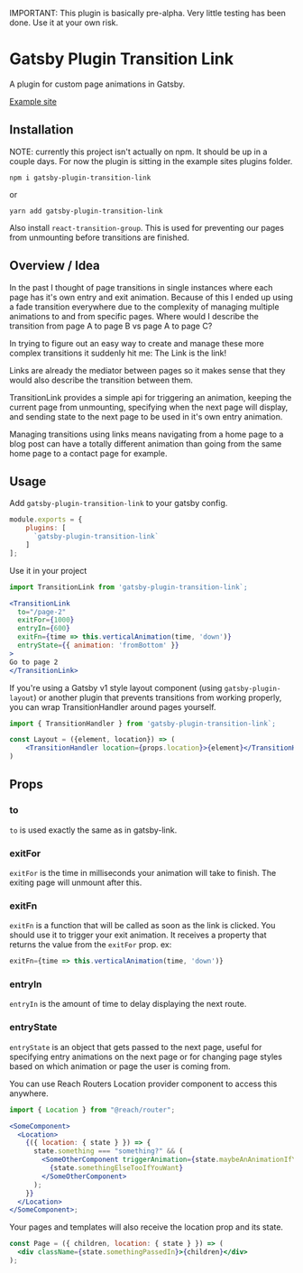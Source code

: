 IMPORTANT: This plugin is basically pre-alpha. Very little testing has been done. Use it at your own risk.

# Gatsby Plugin Transition Link

A plugin for custom page animations in Gatsby.

[Example site](https://gatsby-plugin-transition-link.netlify.com/)

## Installation

NOTE: currently this project isn't actually on npm. It should be up in a couple days. For now the plugin is sitting in the example sites plugins folder.

`npm i gatsby-plugin-transition-link`

or

`yarn add gatsby-plugin-transition-link`

Also install `react-transition-group`. This is used for preventing our pages from unmounting before transitions are finished.

## Overview / Idea

In the past I thought of page transitions in single instances where each page has it's own entry and exit animation. Because of this I ended up using a fade transition everywhere due to the complexity of managing multiple animations to and from specific pages. Where would I describe the transition from page A to page B vs page A to page C?

In trying to figure out an easy way to create and manage these more complex transitions it suddenly hit me: The Link is the link!

Links are already the mediator between pages so it makes sense that they would also describe the transition between them.

TransitionLink provides a simple api for triggering an animation, keeping the current page from unmounting, specifying when the next page will display, and sending state to the next page to be used in it's own entry animation.

Managing transitions using links means navigating from a home page to a blog post can have a totally different animation than going from the same home page to a contact page for example.

## Usage

Add `gatsby-plugin-transition-link` to your gatsby config.

```jsx
module.exports = {
    plugins: [
      `gatsby-plugin-transition-link`
    ]
];
```

Use it in your project

```jsx
import TransitionLink from 'gatsby-plugin-transition-link`;

<TransitionLink
  to="/page-2"
  exitFor={1000}
  entryIn={600}
  exitFn={time => this.verticalAnimation(time, 'down')}
  entryState={{ animation: 'fromBottom' }}
>
Go to page 2
</TransitionLink>
```

If you're using a Gatsby v1 style layout component (using `gatsby-plugin-layout`) or another plugin that prevents transitions from working properly, you can wrap TransitionHandler around pages yourself.

```jsx
import { TransitionHandler } from 'gatsby-plugin-transition-link`;

const Layout = ({element, location}) => (
    <TransitionHandler location={props.location}>{element}</TransitionHandler>
)
```

## Props

### to

`to` is used exactly the same as in gatsby-link.

### exitFor

`exitFor` is the time in milliseconds your animation will take to finish. The exiting page will unmount after this.

### exitFn

`exitFn` is a function that will be called as soon as the link is clicked. You should use it to trigger your exit animation. It receives a property that returns the value from the `exitFor` prop.
ex:

```jsx
exitFn={time => this.verticalAnimation(time, 'down')}
```

### entryIn

`entryIn` is the amount of time to delay displaying the next route.

### entryState

`entryState` is an object that gets passed to the next page, useful for specifying entry animations on the next page or for changing page styles based on which animation or page the user is coming from.

You can use Reach Routers Location provider component to access this anywhere.

```jsx
import { Location } from "@reach/router";

<SomeComponent>
  <Location>
    {({ location: { state } }) => {
      state.something === "something?" && (
        <SomeOtherComponent triggerAnimation={state.maybeAnAnimationIfYouWant}>
          {state.somethingElseTooIfYouWant}
        </SomeOtherComponent>
      );
    }}
  </Location>
</SomeComponent>;
```

Your pages and templates will also receive the location prop and its state.

```jsx
const Page = ({ children, location: { state } }) => (
  <div className={state.somethingPassedIn}>{children}</div>
);
```
